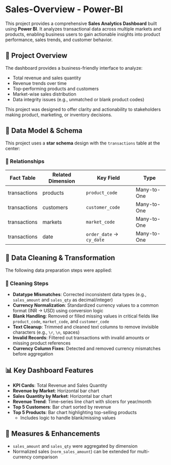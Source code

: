 # Sales-Overview - Power-BI

This project provides a comprehensive **Sales Analytics Dashboard** built using **Power BI**. It analyzes transactional data across multiple markets and products, enabling business users to gain actionable insights into product performance, sales trends, and customer behavior.


## 🚀 Project Overview

The dashboard provides a business-friendly interface to analyze:
- Total revenue and sales quantity
- Revenue trends over time
- Top-performing products and customers
- Market-wise sales distribution
- Data integrity issues (e.g., unmatched or blank product codes)

This project was designed to offer clarity and actionability to stakeholders making product, marketing, or inventory decisions.


## 📁 Data Model & Schema

This project uses a **star schema** design with the `transactions` table at the center:

### 🔗 Relationships

| Fact Table     | Related Dimension | Key Field        | Type           |
|----------------|-------------------|------------------|----------------|
| transactions   | products           | `product_code`   | Many-to-One    |
| transactions   | customers          | `customer_code`  | Many-to-One    |
| transactions   | markets            | `market_code`    | Many-to-One    |
| transactions   | date               | `order_date` → `cy_date` | Many-to-One |


## 🧹 Data Cleaning & Transformation

The following data preparation steps were applied:

### 🔧 Cleaning Steps
- **Datatype Mismatches**: Corrected inconsistent data types (e.g., `sales_amount` and `sales_qty` as decimal/integer)
- **Currency Normalization**: Standardized currency values to a common format (INR → USD) using conversion logic
- **Blank Handling**: Removed or filled missing values in critical fields like `product_code`, `market_code`, and `customer_code`
- **Text Cleanup**: Trimmed and cleaned text columns to remove invisible characters (e.g., `\r`, `\n`, spaces)
- **Invalid Records**: Filtered out transactions with invalid amounts or missing product references
- **Currency Column Fixes**: Detected and removed currency mismatches before aggregation

## 📊 Key Dashboard Features

- **KPI Cards**: Total Revenue and Sales Quantity
- **Revenue by Market**: Horizontal bar chart
- **Sales Quantity by Market**: Horizontal bar chart
- **Revenue Trend**: Time-series line chart with slicers for year/month
- **Top 5 Customers**: Bar chart sorted by revenue
- **Top 5 Products**: Bar chart highlighting top-selling products
  - Includes logic to handle blank/missing values


## 🧪 Measures & Enhancements

- `sales_amount` and `sales_qty` were aggregated by dimension
- Normalized sales (`norm_sales_amount`) can be extended for multi-currency comparison
